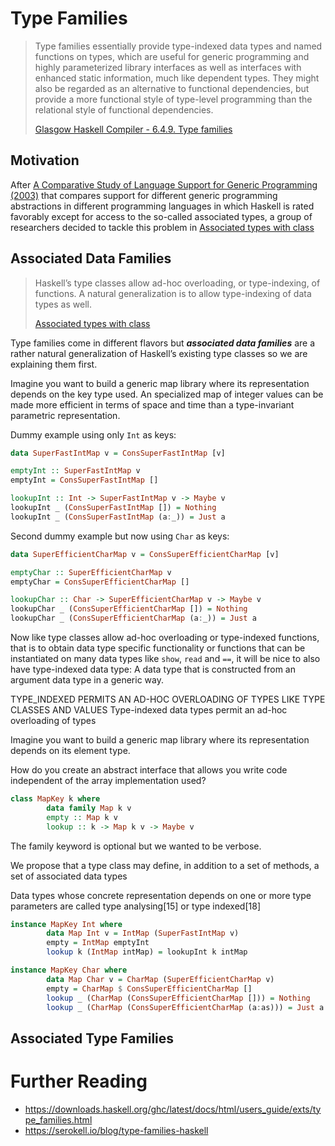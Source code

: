 # Type Families

> Type families essentially provide type-indexed data types and named functions
> on types, which are useful for generic programming and highly parameterized
> library interfaces as well as interfaces with enhanced static information,
> much like dependent types. They might also be regarded as an alternative to
> functional dependencies, but provide a more functional style of type-level
> programming than the relational style of functional dependencies.
>
> [Glasgow Haskell Compiler - 6.4.9. Type families](https://downloads.haskell.org/ghc/latest/docs/html/users_guide/exts/type_families.html)

## Motivation

After
[A Comparative Study of Language Support for Generic Programming (2003)](http://citeseerx.ist.psu.edu/viewdoc/summary?doi=10.1.1.61.9949)
that compares support for different generic programming abstractions in
different programming languages in which Haskell is rated favorably except for
access to the so-called associated types, a group of researchers decided to
tackle this problem in [Associated types with class](https://www.microsoft.com/en-us/research/publication/associated-types-with-class/)

## Associated Data Families

> Haskell’s type classes allow ad-hoc overloading, or type-indexing, of
> functions. A natural generalization is to allow type-indexing of data types as
> well.
>
> [Associated types with class](https://www.microsoft.com/en-us/research/publication/associated-types-with-class/)

Type families come in different flavors but ***associated data families*** are a
rather natural generalization of Haskell’s existing type classes so we are
explaining them first.

Imagine you want to build a generic map library where its representation
depends on the key type used. An specialized map of integer values can be made
more efficient in terms of space and time than a type-invariant parametric
representation.

Dummy example using only ```Int``` as keys:
```haskell
data SuperFastIntMap v = ConsSuperFastIntMap [v]

emptyInt :: SuperFastIntMap v
emptyInt = ConsSuperFastIntMap []

lookupInt :: Int -> SuperFastIntMap v -> Maybe v
lookupInt _ (ConsSuperFastIntMap []) = Nothing
lookupInt _ (ConsSuperFastIntMap (a:_)) = Just a
```

Second dummy example but now using ```Char``` as keys:
```haskell
data SuperEfficientCharMap v = ConsSuperEfficientCharMap [v]

emptyChar :: SuperEfficientCharMap v
emptyChar = ConsSuperEfficientCharMap []

lookupChar :: Char -> SuperEfficientCharMap v -> Maybe v
lookupChar _ (ConsSuperEfficientCharMap []) = Nothing
lookupChar _ (ConsSuperEfficientCharMap (a:_)) = Just a

```

Now like type classes allow ad-hoc overloading or type-indexed functions, that
is to obtain data type specific functionality or functions that can be
instantiated on many data types like ```show```, ```read``` and ```==```, it
will be nice to also have type-indexed data type: A data type that is
constructed from an argument data type in a generic way.

TYPE_INDEXED PERMITS AN AD-HOC OVERLOADING OF TYPES LIKE TYPE CLASSES AND VALUES
Type-indexed data types permit an ad-hoc overloading of types

Imagine you want to build a generic map library where its representation
depends on its element type.

How do you create an abstract interface that allows you write code independent
of the array implementation used?

```haskell
class MapKey k where
        data family Map k v
        empty :: Map k v
        lookup :: k -> Map k v -> Maybe v
```

The family keyword is optional but we wanted to be verbose.

We propose that a type class may define, in addition to a set of methods, a set of associated data types

Data types whose concrete representation depends on one or more type parameters
are called type analysing[15] or type indexed[18]

```haskell
instance MapKey Int where
        data Map Int v = IntMap (SuperFastIntMap v)
        empty = IntMap emptyInt
        lookup k (IntMap intMap) = lookupInt k intMap
```

```haskell
instance MapKey Char where
        data Map Char v = CharMap (SuperEfficientCharMap v)
        empty = CharMap $ ConsSuperEfficientCharMap []
        lookup _ (CharMap (ConsSuperEfficientCharMap [])) = Nothing
        lookup _ (CharMap (ConsSuperEfficientCharMap (a:as))) = Just a

```

## Associated Type Families

# Further Reading

- https://downloads.haskell.org/ghc/latest/docs/html/users_guide/exts/type_families.html
- https://serokell.io/blog/type-families-haskell
